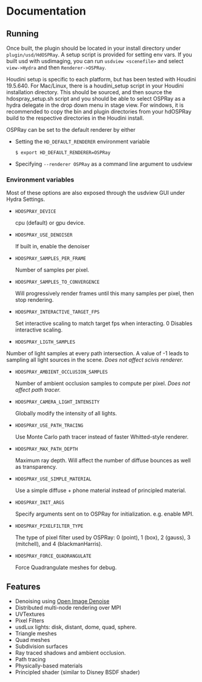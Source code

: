 # Documentation

## Running

Once built, the plugin should be located in your install directory under `plugin/usd/HdOSPRay`.  A setup script is provided for setting env vars.  If you built usd with usdimaging, you can run `usdview <scenefile>` and select `view->Hydra` and then `Renderer->OSPRay`.

Houdini setup is specific to each platform, but has been tested with Houdini 19.5.640. For Mac/Linux, there is a houdini_setup script in your Houdini installation directory. This should be sourced, and then source the hdospray_setup.sh script and you should be able to select OSPRay as a hydra delegate in the drop down menu in stage view. For windows, it is recommended to copy the bin and plugin directories from your hdOSPRay build to the respective directories in the Houdini install.

OSPRay can be set to the default renderer by either

- Setting the `HD_DEFAULT_RENDERER` environment variable

    ```
    $ export HD_DEFAULT_RENDERER=OSPRay
    ```

- Specifying `--renderer OSPRay` as a command line argument to usdview


### Environment variables

Most of these options are also exposed through the usdview GUI under
Hydra Settings.

- `HDOSPRAY_DEVICE`

   cpu (default) or gpu device.

- `HDOSPRAY_USE_DENOISER`

   If built in, enable the denoiser

- `HDOSPRAY_SAMPLES_PER_FRAME`

   Number of samples per pixel.

- `HDOSPRAY_SAMPLES_TO_CONVERGENCE`

   Will progressively render frames until this many samples per pixel, then stop rendering.

- `HDOSPRAY_INTERACTIVE_TARGET_FPS`

   Set interactive scaling to match target fps when interacting.  0 Disables interactive scaling.

-   `HDOSPRAY_LIGTH_SAMPLES`

   Number of light samples at every path intersection. A value of -1 leads to sampling all light
   sources in the scene. *Does not affect scivis renderer.*

- `HDOSPRAY_AMBIENT_OCCLUSION_SAMPLES`

   Number of ambient occlusion samples to compute per pixel.  *Does not affect path tracer.*

- `HDOSPRAY_CAMERA_LIGHT_INTENSITY`

   Globally modify the intensity of all lights.

- `HDOSPRAY_USE_PATH_TRACING`

   Use Monte Carlo path tracer instead of faster Whitted-style renderer.

- `HDOSPRAY_MAX_PATH_DEPTH`

  Maximum ray depth.  Will affect the number of diffuse bounces
  as well as transparency.

- `HDOSPRAY_USE_SIMPLE_MATERIAL`

  Use a simple diffuse + phone material instead of principled material.

- `HDOSPRAY_INIT_ARGS`

   Specify arguments sent on to OSPRay for initialization.  e.g. enable MPI.

- `HDOSPRAY_PIXELFILTER_TYPE`

   The type of pixel filter used by OSPRay: 0 (point), 1 (box), 2 (gauss), 3 (mitchell), and 4 (blackmanHarris).

- `HDOSPRAY_FORCE_QUADRANGULATE`

   Force Quadrangulate meshes for debug.


## Features

- Denoising using [Open Image Denoise](http://openimagedenoise.org)
- Distributed multi-node rendering over MPI
- UVTextures
- Pixel Filters
- usdLux lights: disk, distant, dome, quad, sphere.
- Triangle meshes
- Quad meshes
- Subdivision surfaces
- Ray traced shadows and ambient occlusion.
- Path tracing
- Physically-based materials
- Principled shader (similar to Disney BSDF shader)
